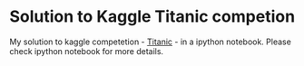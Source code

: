 # Solution to Kaggle Titanic competion

My solution to kaggle competetion - [Titanic](https://www.kaggle.com/c/titanic) - in a ipython notebook. Please check ipython notebook for more details.

